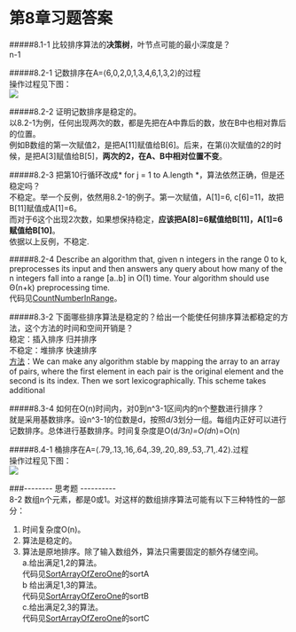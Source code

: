 第8章习题答案
=
#####8.1-1 比较排序算法的**决策树**，叶节点可能的最小深度是？  
n-1  

#####8.2-1 记数排序在A=⟨6,0,2,0,1,3,4,6,1,3,2⟩的过程  
操作过程见下图：  
![](https://github.com/zhuxiuwei/CLRS/blob/master/Images/8.2-1.jpg)  

#####8.2-2 证明记数排序是稳定的。  
以8.2-1为例，任何出现两次的数，都是先把在A中靠后的数，放在B中也相对靠后的位置。  
例如B数组的第一次赋值2，是把A[11]赋值给B[6]。后来，在第(i)次赋值的2的时候，是把A[3]赋值给B[5]，**两次的2，在A、B中相对位置不变**。  

#####8.2-3 把第10行循环改成* for j = 1 to A.length *，算法依然正确，但是还稳定吗？  
不稳定。举一个反例，依然用8.2-1的例子。第一次赋值，A[1]=6, c[6]=11，故把B[11]赋值成A[1]=6。  
而对于6这个出现2次数，如果想保持稳定，**应该把A[8]=6赋值给B[11]，A[1]=6赋值给B[10]**。  
依据以上反例，不稳定.  

#####8.2-4 Describe an algorithm that, given n integers in the range 0 to k, preprocesses its input and then answers any query about how many of the n integers fall into a range [a..b] in O(1) time. Your algorithm should use Θ(n+k) preprocessing time.  
代码见[CountNumberInRange](https://github.com/zhuxiuwei/CLRS/blob/master/src/chap08_SortInLinerTime/CountNumberInRange.java)。  

#####8.3-2 下面哪些排序算法是稳定的？给出一个能使任何排序算法都稳定的方法，这个方法的时间和空间开销是？  
稳定：插入排序 归并排序  
不稳定：堆排序 快速排序  
[方法](http://clrs.skanev.com/08/03/02.html)：We can make any algorithm stable by mapping the array to an array of pairs, where the first element in each pair is the original element and the second is its index. Then we sort lexicographically. This scheme takes additional   

#####8.3-4 如何在O(n)时间内，对0到n^3-1区间内的n个整数进行排序？  
就是采用基数排序。设n^3-1的位数是d，按照d/3划分一组。每组内正好可以进行记数排序。总体进行基数排序。时间复杂度是O(d/3*n)=O(d*n)=O(n)  

#####8.4-1 桶排序在A=⟨.79,.13,.16,.64,.39,.20,.89,.53,.71,.42⟩.过程  
操作过程见下图：  
![](https://github.com/zhuxiuwei/CLRS/blob/master/Images/8.4-1.png)  

###-------- 思考题 ----------  
8-2 数组n个元素，都是0或1。对这样的数组排序算法可能有以下三种特性的一部分：  
1. 时间复杂度O(n)。   
2. 算法是稳定的。  
3. 算法是原地排序。除了输入数组外，算法只需要固定的额外存储空间。  
a.给出满足1,2的算法。  
代码见[SortArrayOfZeroOne](https://github.com/zhuxiuwei/CLRS/blob/master/src/chap08_SortInLinerTime/SortArrayOfZeroOne.java)的sortA  
b 给出满足1,3的算法。  
代码见[SortArrayOfZeroOne](https://github.com/zhuxiuwei/CLRS/blob/master/src/chap08_SortInLinerTime/SortArrayOfZeroOne.java)的sortB   
c.给出满足2,3的算法。  
代码见[SortArrayOfZeroOne](https://github.com/zhuxiuwei/CLRS/blob/master/src/chap08_SortInLinerTime/SortArrayOfZeroOne.java)的sortC  








